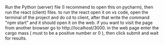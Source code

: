 Run the Python (server) file (I recommend to open this on pycharm), then run the react (client) files. to run the react open it on vs code, open the terminal of the project and do cd to client, after that write the command "npm start" and it should open it on the web.
if you want to visit the page from another browser go to http://localhost/3000.
in the web page enter the cargo mass ( must to be a positive number or 0 ), then click submit and wait for results.
